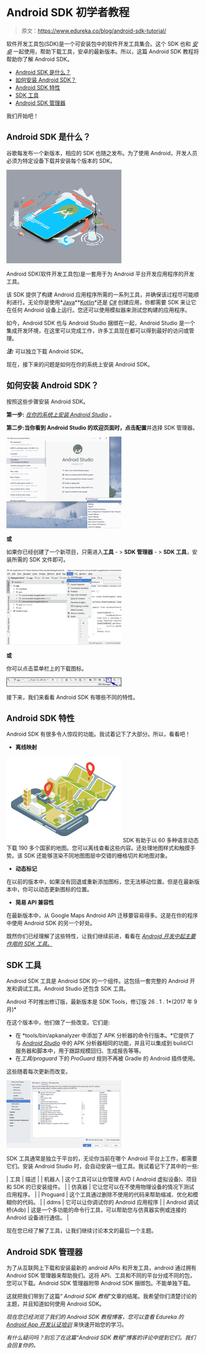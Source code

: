 # Android SDK 初学者教程

> 原文：<https://www.edureka.co/blog/android-sdk-tutorial/>

软件开发工具包(SDK)是一个可安装包中的软件开发工具集合。这个 SDK 也和 *[安卓](https://www.edureka.co/blog/android-tutorial/)* 一起使用，帮助下载工具，安卓的最新版本。所以，这篇 Android SDK 教程将帮助你了解 Android SDK。

*   [Android SDK 是什么？](#What_is_the_Android_SDK?)
*   [如何安装 Android SDK？](#How_to_install_Android_SDK?)
*   [Android SDK 特性](#Android_SDK_Features)
*   [SDK 工具](#SDK_Tools)
*   [Android SDK 管理器](#Android_SDK_manager)

我们开始吧！

## **Android SDK 是什么？**

谷歌每发布一个新版本，相应的 SDK 也随之发布。为了使用 Android，开发人员必须为特定设备下载并安装每个版本的 SDK。

![SDK Android-Android SDK Tutorial-Edureka](img/07c811ee080f27f610a114ca04b0b937.png)

Android SDK(软件开发工具包)是一套用于为 Android 平台开发应用程序的开发工具。

该 SDK 提供了构建 Android 应用程序所需的一系列工具，并确保该过程尽可能顺利进行。无论你是使用*[Java](https://www.edureka.co/blog/what-is-java/)**[Kotlin](https://www.edureka.co/blog/what-is-kotlin/)*还是 *[C#](https://www.edureka.co/blog/interview-questions/c-sharp-interview-questions/)* 创建应用，你都需要 SDK 来让它在任何 Android 设备上运行。您还可以使用模拟器来测试您构建的应用程序。

如今，Android SDK 也与 Android Studio 捆绑在一起，Android Studio 是一个集成开发环境，在这里可以完成工作，许多工具现在都可以得到最好的访问或管理。

***注:*** 可以独立下载 Android SDK。

现在，接下来的问题是如何在你的系统上安装 Android SDK。

## **如何安装 Android SDK？**

按照这些步骤安装 Android SDK。

**第一步:** [*在你的系统上安装 Android Studio*](https://www.edureka.co/blog/studio-install/) 。

**第二步:**当你看到 Android Studio 的欢迎页面时，点击**配置**并选择 SDK 管理器。

![SDK Installation-Android SDK Tutorial-Edureka](img/3514dd62bc5f9e792e5b909092c9482c.png)

**或**

如果你已经创建了一个新项目，只需进入**工具** - > **SDK 管理器** - > **SDK 工具**，安装所需的 SDK 文件即可。

![SDK- Android SDK Tutorial-Edureka](img/0d2fdd2291a6369c454205031499ad75.png)

**或**

你可以点击菜单栏上的下载图标。

![SDK-Android SDK Tutorial-Edureka](img/dde6007a3dcf9937a9a7cf90759fc0f9.png)

接下来，我们来看看 Android SDK 有哪些不同的特性。

## **Android SDK 特性**

Android SDK 有很多令人惊叹的功能。我试着记下了大部分。所以，看看吧！

*   **离线映射**

![SDK Features-Edureka](img/a6935e65c90de0471ee49f69beac915e.png) SDK 有助于以 60 多种语言动态下载 190 多个国家的地图。您可以离线查看这些内容。还处理地图样式和触摸手势。该 SDK 还能够渲染不同地图图层中交错的栅格切片和地图对象。

*   **动态标记**

在以前的版本中，如果没有回退或重新添加图标，您无法移动位置。但是在最新版本中，你可以动态更新图标的位置。

*   **简易 API 兼容性**

在最新版本中，从 Google Maps Android API 迁移要容易得多。这是在你的程序中使用 Android SDK 的另一个好处。

既然你们已经理解了这些特性，让我们继续前进，看看在 *[Android 开发中起主要作用的 SDK 工具。](https://www.edureka.co/blog/android-tutorial/)*

## **SDK 工具**

Android SDK 工具是 Android SDK 的一个组件。这包括一套完整的 Android 开发和调试工具。Android Studio 还包含 SDK 工具。

Android 不时推出修订版，最新版本是 SDK Tools，修订版 26 . 1 . 1*(2017 年 9 月)*

在这个版本中，他们做了一些改变。它们是:

*   在 *tools/bin/apkanalyzer 中添加了 APK 分析器的命令行版本。*它提供了与 *[Android Studio](https://www.edureka.co/blog/android-studio-tutorial/)* 中的 APK 分析器相同的功能，并且可以集成到 build/CI 服务器和脚本中，用于跟踪规模回归、生成报告等等。
*   在*工具/proguard* 下的 *ProGuard* 规则不再被 Gradle 的 Android 插件使用。

这些随着每次更新而改变。

![SDK Tools-Edureka](img/bab6d8cd13003affdfa102b353145f72.png)

SDK 工具通常是独立于平台的，无论你当前在哪个 Android 平台上工作，都需要它们。安装 Android Studio 时，会自动安装一组工具。我试着记下了其中的一些:

| 工具 | 描述 |
| 机器人 | 这个工具可以让你管理 AVD ( Android 虚拟设备)、项目和 SDK 的已安装组件。 |
| 仿真器 | 它让您可以在不使用物理设备的情况下测试应用程序。 |
| Proguard | 这个工具通过删除不使用的代码来帮助缩减、优化和模糊你的代码。 |
| ddms | 它可以让你调试你的 Android 应用程序 |
| Android 调试桥(Adb) | 这是一个多功能的命令行工具，可以帮助您与仿真器实例或连接的 Android 设备进行通信。 |

现在您已经了解了工具，让我们继续讨论本文的最后一个主题。

## **Android SDK 管理器**

为了从互联网上下载和安装最新的 android APIs 和开发工具，android 通过拥有 Android SDK 管理器来帮助我们。这将 API、工具和不同的平台分成不同的包，您可以下载。Android SDK 管理器附带 Android SDK 捆绑包。不能单独下载。

这就把我们带到了这篇“ *Android SDK 教程*”文章的结尾。我希望你们清楚讨论的主题，并且知道如何使用 Android SDK。

*现在您已经浏览了我们的 Android SDK 教程博客，您可以查看 Edureka 的  [Android App 开发认证培训](https://www.edureka.co/android-development-certification-course)* 来快速开始您的学习。

*有什么疑问吗？别忘了在这篇“Android SDK 教程”博客的评论中提到它们。我们会回复你的。*